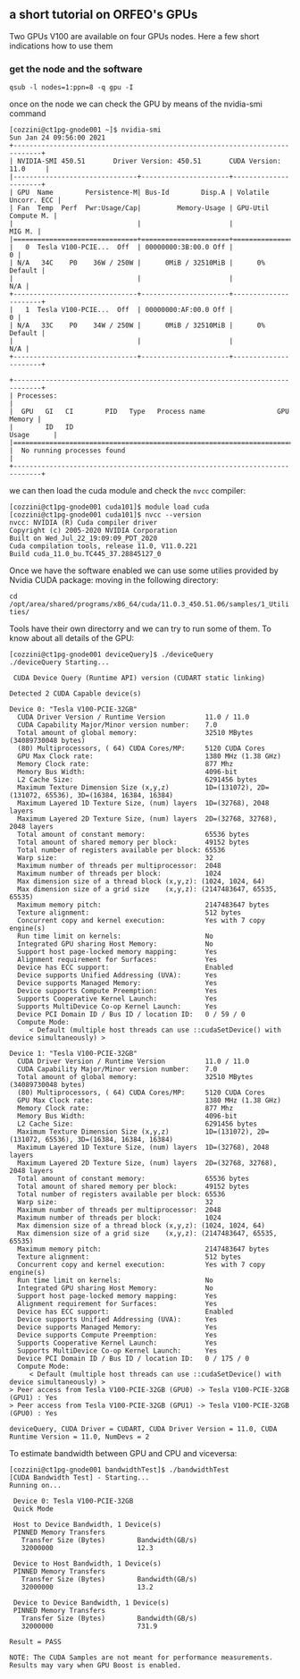 ## a short tutorial on ORFEO's GPUs

Two GPUs V100 are available on four GPUs nodes.
Here a few short indications how to use them

### get the node and the software

``` qsub -l nodes=1:ppn=8 -q gpu -I ```

once on the node we can check the GPU by means of the nvidia-smi command

``` 
[cozzini@ct1pg-gnode001 ~]$ nvidia-smi
Sun Jan 24 09:56:00 2021
+-----------------------------------------------------------------------------+
| NVIDIA-SMI 450.51       Driver Version: 450.51       CUDA Version: 11.0     |
|-------------------------------+----------------------+----------------------+
| GPU  Name        Persistence-M| Bus-Id        Disp.A | Volatile Uncorr. ECC |
| Fan  Temp  Perf  Pwr:Usage/Cap|         Memory-Usage | GPU-Util  Compute M. |
|                               |                      |               MIG M. |
|===============================+======================+======================|
|   0  Tesla V100-PCIE...  Off  | 00000000:3B:00.0 Off |                    0 |
| N/A   34C    P0    36W / 250W |      0MiB / 32510MiB |      0%      Default |
|                               |                      |                  N/A |
+-------------------------------+----------------------+----------------------+
|   1  Tesla V100-PCIE...  Off  | 00000000:AF:00.0 Off |                    0 |
| N/A   33C    P0    34W / 250W |      0MiB / 32510MiB |      0%      Default |
|                               |                      |                  N/A |
+-------------------------------+----------------------+----------------------+

+-----------------------------------------------------------------------------+
| Processes:                                                                  |
|  GPU   GI   CI        PID   Type   Process name                  GPU Memory |
|        ID   ID                                                   Usage      |
|=============================================================================|
|  No running processes found                                                 |
+-----------------------------------------------------------------------------+
```
we can then load the cuda module and check the ``nvcc`` compiler:

``` 
[cozzini@ct1pg-gnode001 cuda101]$ module load cuda
[cozzini@ct1pg-gnode001 cuda101]$ nvcc --version
nvcc: NVIDIA (R) Cuda compiler driver
Copyright (c) 2005-2020 NVIDIA Corporation
Built on Wed_Jul_22_19:09:09_PDT_2020
Cuda compilation tools, release 11.0, V11.0.221
Build cuda_11.0_bu.TC445_37.28845127_0

```

Once we have the software enabled we can use some utilies provided by Nvidia CUDA package:
moving in the following directory: 

``` cd /opt/area/shared/programs/x86_64/cuda/11.0.3_450.51.06/samples/1_Utilities/ ```

Tools have their own directorry and we can try to run some of them.
To know about  all details of the GPU:

```
[cozzini@ct1pg-gnode001 deviceQuery]$ ./deviceQuery
./deviceQuery Starting...

 CUDA Device Query (Runtime API) version (CUDART static linking)

Detected 2 CUDA Capable device(s)

Device 0: "Tesla V100-PCIE-32GB"
  CUDA Driver Version / Runtime Version          11.0 / 11.0
  CUDA Capability Major/Minor version number:    7.0
  Total amount of global memory:                 32510 MBytes (34089730048 bytes)
  (80) Multiprocessors, ( 64) CUDA Cores/MP:     5120 CUDA Cores
  GPU Max Clock rate:                            1380 MHz (1.38 GHz)
  Memory Clock rate:                             877 Mhz
  Memory Bus Width:                              4096-bit
  L2 Cache Size:                                 6291456 bytes
  Maximum Texture Dimension Size (x,y,z)         1D=(131072), 2D=(131072, 65536), 3D=(16384, 16384, 16384)
  Maximum Layered 1D Texture Size, (num) layers  1D=(32768), 2048 layers
  Maximum Layered 2D Texture Size, (num) layers  2D=(32768, 32768), 2048 layers
  Total amount of constant memory:               65536 bytes
  Total amount of shared memory per block:       49152 bytes
  Total number of registers available per block: 65536
  Warp size:                                     32
  Maximum number of threads per multiprocessor:  2048
  Maximum number of threads per block:           1024
  Max dimension size of a thread block (x,y,z): (1024, 1024, 64)
  Max dimension size of a grid size    (x,y,z): (2147483647, 65535, 65535)
  Maximum memory pitch:                          2147483647 bytes
  Texture alignment:                             512 bytes
  Concurrent copy and kernel execution:          Yes with 7 copy engine(s)
  Run time limit on kernels:                     No
  Integrated GPU sharing Host Memory:            No
  Support host page-locked memory mapping:       Yes
  Alignment requirement for Surfaces:            Yes
  Device has ECC support:                        Enabled
  Device supports Unified Addressing (UVA):      Yes
  Device supports Managed Memory:                Yes
  Device supports Compute Preemption:            Yes
  Supports Cooperative Kernel Launch:            Yes
  Supports MultiDevice Co-op Kernel Launch:      Yes
  Device PCI Domain ID / Bus ID / location ID:   0 / 59 / 0
  Compute Mode:
     < Default (multiple host threads can use ::cudaSetDevice() with device simultaneously) >

Device 1: "Tesla V100-PCIE-32GB"
  CUDA Driver Version / Runtime Version          11.0 / 11.0
  CUDA Capability Major/Minor version number:    7.0
  Total amount of global memory:                 32510 MBytes (34089730048 bytes)
  (80) Multiprocessors, ( 64) CUDA Cores/MP:     5120 CUDA Cores
  GPU Max Clock rate:                            1380 MHz (1.38 GHz)
  Memory Clock rate:                             877 Mhz
  Memory Bus Width:                              4096-bit
  L2 Cache Size:                                 6291456 bytes
  Maximum Texture Dimension Size (x,y,z)         1D=(131072), 2D=(131072, 65536), 3D=(16384, 16384, 16384)
  Maximum Layered 1D Texture Size, (num) layers  1D=(32768), 2048 layers
  Maximum Layered 2D Texture Size, (num) layers  2D=(32768, 32768), 2048 layers
  Total amount of constant memory:               65536 bytes
  Total amount of shared memory per block:       49152 bytes
  Total number of registers available per block: 65536
  Warp size:                                     32
  Maximum number of threads per multiprocessor:  2048
  Maximum number of threads per block:           1024
  Max dimension size of a thread block (x,y,z): (1024, 1024, 64)
  Max dimension size of a grid size    (x,y,z): (2147483647, 65535, 65535)
  Maximum memory pitch:                          2147483647 bytes
  Texture alignment:                             512 bytes
  Concurrent copy and kernel execution:          Yes with 7 copy engine(s)
  Run time limit on kernels:                     No
  Integrated GPU sharing Host Memory:            No
  Support host page-locked memory mapping:       Yes
  Alignment requirement for Surfaces:            Yes
  Device has ECC support:                        Enabled
  Device supports Unified Addressing (UVA):      Yes
  Device supports Managed Memory:                Yes
  Device supports Compute Preemption:            Yes
  Supports Cooperative Kernel Launch:            Yes
  Supports MultiDevice Co-op Kernel Launch:      Yes
  Device PCI Domain ID / Bus ID / location ID:   0 / 175 / 0
  Compute Mode:
     < Default (multiple host threads can use ::cudaSetDevice() with device simultaneously) >
> Peer access from Tesla V100-PCIE-32GB (GPU0) -> Tesla V100-PCIE-32GB (GPU1) : Yes
> Peer access from Tesla V100-PCIE-32GB (GPU1) -> Tesla V100-PCIE-32GB (GPU0) : Yes

deviceQuery, CUDA Driver = CUDART, CUDA Driver Version = 11.0, CUDA Runtime Version = 11.0, NumDevs = 2
```



To estimate bandwidth between GPU and CPU and viceversa:

```
[cozzini@ct1pg-gnode001 bandwidthTest]$ ./bandwidthTest
[CUDA Bandwidth Test] - Starting...
Running on...

 Device 0: Tesla V100-PCIE-32GB
 Quick Mode

 Host to Device Bandwidth, 1 Device(s)
 PINNED Memory Transfers
   Transfer Size (Bytes)        Bandwidth(GB/s)
   32000000                     12.3

 Device to Host Bandwidth, 1 Device(s)
 PINNED Memory Transfers
   Transfer Size (Bytes)        Bandwidth(GB/s)
   32000000                     13.2

 Device to Device Bandwidth, 1 Device(s)
 PINNED Memory Transfers
   Transfer Size (Bytes)        Bandwidth(GB/s)
   32000000                     731.9

Result = PASS

NOTE: The CUDA Samples are not meant for performance measurements. Results may vary when GPU Boost is enabled.

```


